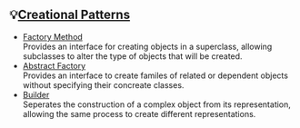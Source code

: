 ## 💡[Creational Patterns](Creational-Patterns)  
- [Factory Method](Creational-Patterns/Factory-Method)  
Provides an interface for creating objects in a superclass, allowing subclasses to alter the type of objects that will be created.
- [Abstract Factory](Creational-Patterns/Abstract-Factory)  
  Provides an interface to create familes of related or dependent objects without specifying their concreate classes.
- [Builder](Creational-Patterns/Builder)  
  Seperates the construction of a complex object from its representation, allowing the same process to create different representations.
